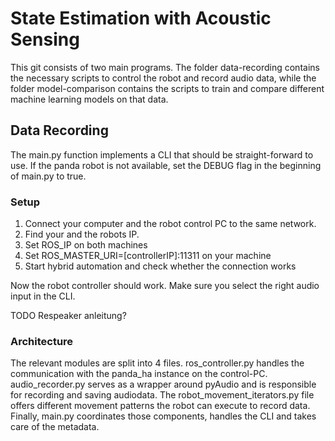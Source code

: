 # State Estimation with Acoustic Sensing
This git consists of two main programs. The folder data-recording contains 
the necessary scripts to control the robot and record audio data, while the folder
model-comparison contains the scripts to train and compare different machine learning models 
on that data.

## Data Recording
The main.py function implements a CLI that should be straight-forward to use.
If the panda robot is not available, set the DEBUG flag in the beginning of main.py
to true. 

### Setup
1. Connect your computer and the robot control PC to the same network.
2. Find your and the robots IP.
3. Set ROS_IP on both machines 
4. Set ROS_MASTER_URI=\[controllerIP\]:11311 on your machine
5. Start hybrid automation and check whether the connection works

Now the robot controller should work. Make sure you select the right audio input in the CLI.

TODO Respeaker anleitung?

### Architecture
The relevant modules are split into 4 files. ros_controller.py handles the communication
with the panda_ha instance on the control-PC. audio_recorder.py serves as a wrapper around
pyAudio and is responsible for recording and saving audiodata. The robot_movement_iterators.py
file offers different movement patterns the robot can execute to record data.
Finally, main.py coordinates those components, handles the CLI and takes care of the metadata.
